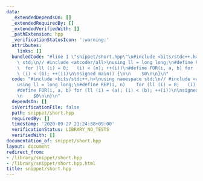 ```yaml
---
data:
  _extendedDependsOn: []
  _extendedRequiredBy: []
  _extendedVerifiedWith: []
  _pathExtension: hpp
  _verificationStatusIcon: ':warning:'
  attributes:
    links: []
  bundledCode: "#line 1 \"snippet/short.hpp\"\n#include <bits/stdc++.h>\nusing namespace\
    \ std;\n// #include <atcoder/all>\nusing ll = long long;\n#define REP(i, n)  \
    \  for (ll (i) = 0;   (i) < (n); ++(i))\n#define FOR(i, a, b) for (ll (i) = (a);\
    \ (i) < (b); ++(i))\n\nsigned main() {\n\n    $0\n\n}\n"
  code: "#include <bits/stdc++.h>\nusing namespace std;\n// #include <atcoder/all>\n\
    using ll = long long;\n#define REP(i, n)    for (ll (i) = 0;   (i) < (n); ++(i))\n\
    #define FOR(i, a, b) for (ll (i) = (a); (i) < (b); ++(i))\n\nsigned main() {\n\
    \n    $0\n\n}\n"
  dependsOn: []
  isVerificationFile: false
  path: snippet/short.hpp
  requiredBy: []
  timestamp: '2020-09-27 21:24:38+09:00'
  verificationStatus: LIBRARY_NO_TESTS
  verifiedWith: []
documentation_of: snippet/short.hpp
layout: document
redirect_from:
- /library/snippet/short.hpp
- /library/snippet/short.hpp.html
title: snippet/short.hpp
---
```

